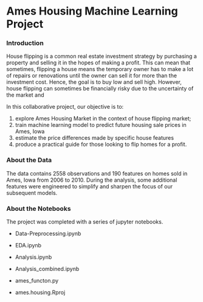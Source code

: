 # Ames Housing Machine Learning Project

### Introduction

House flipping is a common real estate investment strategy by purchasing a property and selling it in the hopes of making a profit. This can mean that sometimes, flipping a house means the temporary owner has to make a lot of repairs or renovations until the owner can sell it for more than the investment cost. Hence, the goal is to buy low and sell high. However, house flipping can sometimes be financially risky due to the uncertainty of the market and 

In this collaborative project, our objective is to: 
1. explore Ames Housing Market in the context of house flipping market;
2. train machine learning model to predict future housing sale prices in Ames, Iowa
3. estimate the price differences made by specific house features 
4. produce a practical guide for those looking to flip homes for a profit.

### About the Data

The data contains 2558 observations and 190 features on homes sold in Ames, Iowa from 2006 to 2010. During the analysis, some additional features were engineered to simplify and sharpen the focus of our subsequent models. 


### About the Notebooks

The project was completed with a series of jupyter notebooks. 

- Data-Preprocessing.ipynb

- EDA.ipynb

- Analysis.ipynb

- Analysis_combined.ipynb

- ames_functon.py 

- ames.housing.Rproj


